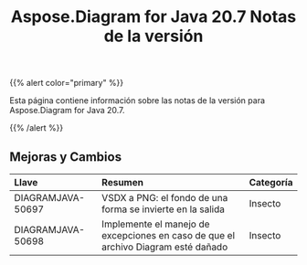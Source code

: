 ﻿---
title: Aspose.Diagram for Java 20.7 Notas de la versión
type: docs
weight: 15
url: /es/java/aspose-diagram-for-java-20-7-release-notes/
---
{{% alert color="primary" %}} 

Esta página contiene información sobre las notas de la versión para Aspose.Diagram for Java 20.7.

{{% /alert %}} 
## **Mejoras y Cambios**

|**Llave**|**Resumen**|**Categoría**|
|:- |:- |:- |
|DIAGRAMJAVA-50697|VSDX a PNG: el fondo de una forma se invierte en la salida|Insecto|
|DIAGRAMJAVA-50698|Implemente el manejo de excepciones en caso de que el archivo Diagram esté dañado|Insecto|

